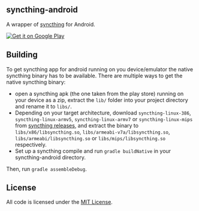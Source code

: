 ## syncthing-android

A wrapper of [syncthing](https://github.com/calmh/syncthing) for Android.

[![Get it on Google Play](https://developer.android.com/images/brand/en_generic_rgb_wo_60.png)](https://play.google.com/store/apps/details?id=com.nutomic.syncthingandroid)

## Building

To get syncthing app for android running on you device/emulator the native syncthing binary has to be available. There are multiple ways to get the native syncthing binary:
- open a syncthing apk (the one taken from the play store) running on your device as a zip, extract the `lib/` folder into your project directory and rename it to `libs/`.
- Depending on your target architecture, download `syncthing-linux-386`, `syncthing-linux-armv5`, `syncthing-linux-armv7` or `syncthing-linux-mips` from [syncthing releases](https://github.com/calmh/syncthing/releases), and extract the binary to `libs/x86/libsyncthing.so`, `libs/armeabi-v7a/libsyncthing.so`, `libs/armeabi/libsyncthing.so` or `libs/mips/libsyncthing.so` respectively.
- Set up a syncthing compile and run `gradle buildNative` in your syncthing-android directory.

Then, run `gradle assembleDebug`.

## License

All code is licensed under the [MIT License](https://github.com/Nutomic/syncthing-android/blob/master/LICENSE).
